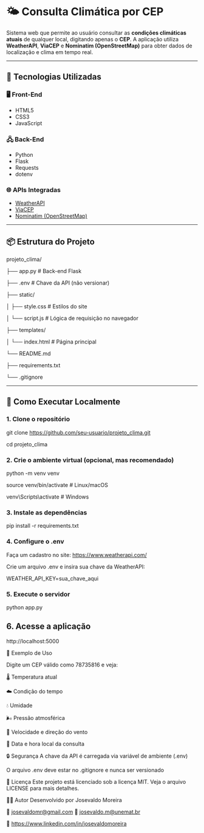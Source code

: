 # 🌤️ Consulta Climática por CEP

Sistema web que permite ao usuário consultar as **condições climáticas atuais** de qualquer local, digitando apenas o **CEP**. A aplicação utiliza **WeatherAPI**, **ViaCEP** e **Nominatim (OpenStreetMap)** para obter dados de localização e clima em tempo real.

---

## 🚀 Tecnologias Utilizadas

### 🖥️ Front-End
- HTML5
- CSS3
- JavaScript

### 🖧 Back-End
- Python
- Flask
- Requests
- dotenv

### 🌐 APIs Integradas
- [WeatherAPI](https://www.weatherapi.com/)
- [ViaCEP](https://viacep.com.br/)
- [Nominatim (OpenStreetMap)](https://nominatim.org/)

---

## 📦 Estrutura do Projeto
projeto_clima/

├── app.py # Back-end Flask

├── .env # Chave da API (não versionar)

├── static/

│ ├── style.css # Estilos do site

│ └── script.js # Lógica de requisição no navegador

├── templates/

│ └── index.html # Página principal

└── README.md

├── requirements.txt

└── .gitignore

---

## 🔧 Como Executar Localmente

### 1. Clone o repositório

git clone https://github.com/seu-usuario/projeto_clima.git

cd projeto_clima

### 2. Crie o ambiente virtual (opcional, mas recomendado)

python -m venv venv

source venv/bin/activate  # Linux/macOS

venv\Scripts\activate     # Windows

### 3. Instale as dependências

pip install -r requirements.txt

### 4. Configure o .env

Faça um cadastro no site: https://www.weatherapi.com/

Crie um arquivo .env e insira sua chave da WeatherAPI:

WEATHER_API_KEY=sua_chave_aqui

### 5. Execute o servidor

python app.py

## 6. Acesse a aplicação

http://localhost:5000


🧪 Exemplo de Uso

Digite um CEP válido como 78735816 e veja:

🌡️ Temperatura atual

☁️ Condição do tempo

💧 Umidade

🌬️ Pressão atmosférica

💨 Velocidade e direção do vento

📅 Data e hora local da consulta

🔒 Segurança
A chave da API é carregada via variável de ambiente (.env)

O arquivo .env deve estar no .gitignore e nunca ser versionado

📄 Licença
Este projeto está licenciado sob a licença MIT. Veja o arquivo LICENSE para mais detalhes.

🙋‍♂️ Autor
Desenvolvido por Josevaldo Moreira

📧 josevaldomr@gmail.com    📧 josevaldo.m@unemat.br

🔗 https://www.linkedin.com/in/josevaldomoreira

